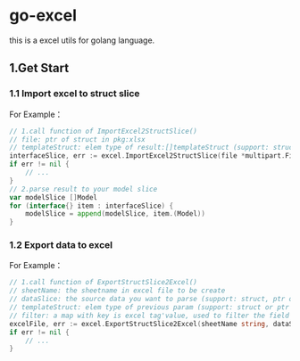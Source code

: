 # go-excel
this is a excel utils for golang language.

## 1.Get Start

### 1.1 Import excel to struct slice

For Example：

```go
// 1.call function of ImportExcel2StructSlice()
// file: ptr of struct in pkg:xlsx
// templateStruct: elem type of result:[]templateStruct (support: struct or ptr of struct)
interfaceSlice, err := excel.ImportExcel2StructSlice(file *multipart.File, templateStruct interface{})
if err != nil {
    // ...
}
// 2.parse result to your model slice
var modelSlice []Model
for (interface{} item : interfaceSlice) {
    modelSlice = append(modelSlice, item.(Model))
}
```

### 1.2 Export data to excel

For Example：

```go
// 1.call function of ExportStructSlice2Excel()
// sheetName: the sheetname in excel file to be create
// dataSlice: the source data you want to parse (support: struct, ptr of struct, struct slice, struct array...all like this)
// templateStruct: elem type of previous param (support: struct or ptr of struct)
// filter: a map with key is excel tag'value, used to filter the field that you are not want to export
excelFile, err := excel.ExportStructSlice2Excel(sheetName string, dataSlice interface{}, templateStruct interface{}, filter map[string]string)
if err != nil {
    // ...
}
```

